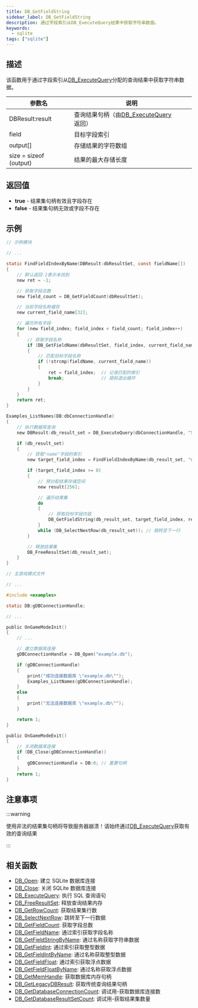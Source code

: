 ```yaml
---
title: DB_GetFieldString
sidebar_label: DB_GetFieldString
description: 通过字段索引从DB_ExecuteQuery结果中获取字符串数据。
keywords:
  - sqlite
tags: ["sqlite"]
---
```


## 描述

该函数用于通过字段索引从[DB_ExecuteQuery](DB_ExecuteQuery)分配的查询结果中获取字符串数据。

| 参数名                 | 说明                                                     |
| ---------------------- | -------------------------------------------------------- |
| DBResult:result        | 查询结果句柄（由[DB_ExecuteQuery](DB_ExecuteQuery)返回） |
| field                  | 目标字段索引                                             |
| output[]               | 存储结果的字符数组                                       |
| size = sizeof (output) | 结果的最大存储长度                                       |

## 返回值

- **true** - 结果集句柄有效且字段存在
- **false** - 结果集句柄无效或字段不存在

## 示例

```c
// 示例模块

// ...

static FindFieldIndexByName(DBResult:dbResultSet, const fieldName[])
{
    // 默认返回-1表示未找到
    new ret = -1;

    // 获取字段总数
    new field_count = DB_GetFieldCount(dbResultSet);

    // 当前字段名称缓存
    new current_field_name[32];

    // 遍历所有字段
    for (new field_index; field_index < field_count; field_index++)
    {
        // 获取字段名称
        if (DB_GetFieldName(dbResultSet, field_index, current_field_name, sizeof current_field_name))
        {
            // 匹配目标字段名称
            if (!strcmp(fieldName, current_field_name))
            {
                ret = field_index;  // 记录匹配的索引
                break;              // 提前退出循环
            }
        }
    }
    return ret;
}

Examples_ListNames(DB:dbConnectionHandle)
{
    // 执行数据库查询
    new DBResult:db_result_set = DB_ExecuteQuery(dbConnectionHandle, "SELECT `name` FROM `examples`");

    if (db_result_set)
    {
        // 获取"name"字段的索引
        new target_field_index = FindFieldIndexByName(db_result_set, "name");

        if (target_field_index >= 0)
        {
            // 预分配结果存储空间
            new result[256];

            // 遍历结果集
            do
            {
                // 获取目标字段内容
                DB_GetFieldString(db_result_set, target_field_index, result, sizeof(result));
            }
            while (DB_SelectNextRow(db_result_set)); // 跳转至下一行
        }

        // 释放结果集
        DB_FreeResultSet(db_result_set);
    }
}
```

```c
// 主游戏模式文件

// ...

#include <examples>

static DB:gDBConnectionHandle;

// ...

public OnGameModeInit()
{
    // ...

    // 建立数据库连接
    gDBConnectionHandle = DB_Open("example.db");

    if (gDBConnectionHandle)
    {
        print("成功连接数据库 \"example.db\"");
        Examples_ListNames(gDBConnectionHandle);
    }
    else
    {
        print("无法连接数据库 \"example.db\"");
    }

    return 1;
}

public OnGameModeExit()
{
    // 关闭数据库连接
    if (DB_Close(gDBConnectionHandle))
    {
        gDBConnectionHandle = DB:0; // 重置句柄
    }
    return 1;
}
```

## 注意事项

:::warning

使用非法的结果集句柄将导致服务器崩溃！请始终通过[DB_ExecuteQuery](DB_ExecuteQuery)获取有效的查询结果

:::

## 相关函数

- [DB_Open](DB_Open): 建立 SQLite 数据库连接
- [DB_Close](DB_Close): 关闭 SQLite 数据库连接
- [DB_ExecuteQuery](DB_ExecuteQuery): 执行 SQL 查询语句
- [DB_FreeResultSet](DB_FreeResultSet): 释放查询结果内存
- [DB_GetRowCount](DB_GetRowCount): 获取结果集行数
- [DB_SelectNextRow](DB_SelectNextRow): 跳转至下一行数据
- [DB_GetFieldCount](DB_GetFieldCount): 获取字段总数
- [DB_GetFieldName](DB_GetFieldName): 通过索引获取字段名称
- [DB_GetFieldStringByName](DB_GetFieldStringByName): 通过名称获取字符串数据
- [DB_GetFieldInt](DB_GetFieldInt): 通过索引获取整型数据
- [DB_GetFieldIntByName](DB_GetFieldIntByName): 通过名称获取整型数据
- [DB_GetFieldFloat](DB_GetFieldFloat): 通过索引获取浮点数据
- [DB_GetFieldFloatByName](DB_GetFieldFloatByName): 通过名称获取浮点数据
- [DB_GetMemHandle](DB_GetMemHandle): 获取数据库内存句柄
- [DB_GetLegacyDBResult](DB_GetLegacyDBResult): 获取传统查询结果句柄
- [DB_GetDatabaseConnectionCount](DB_GetDatabaseConnectionCount): 调试用-获取数据库连接数
- [DB_GetDatabaseResultSetCount](DB_GetDatabaseResultSetCount): 调试用-获取结果集数量

